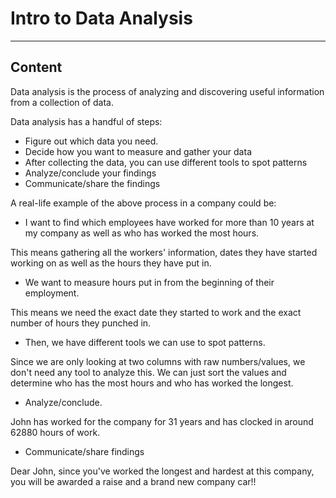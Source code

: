 ﻿---
author: Stefan-Stojanovic

type: normal

category: must-know

---

# Intro to Data Analysis

---
## Content

Data analysis is the process of analyzing and discovering useful information from a collection of data.

Data analysis has a handful of steps:

- Figure out which data you need.
- Decide how you want to measure and gather your data
- After collecting the data, you can use different tools to spot patterns
- Analyze/conclude your findings
- Communicate/share the findings

A real-life example of the above process in a company could be:

- I want to find which employees have worked for more than 10 years at my company as well as who has worked the most hours.

This means gathering all the workers' information, dates they have started working on as well as the hours they have put in.

- We want to measure hours put in from the beginning of their employment.

This means we need the exact date they started to work and the exact number of hours they punched in.

- Then, we have different tools we can use to spot patterns. 

Since we are only looking at two columns with raw numbers/values, we don't need any tool to analyze this. We can just sort the values and determine who has the most hours and who has worked the longest.

- Analyze/conclude. 

John has worked for the company for 31 years and has clocked in around 62880 hours of work.

- Communicate/share findings

Dear John, since you've worked the longest and hardest at this company, you will be awarded a raise and a brand new company car!!